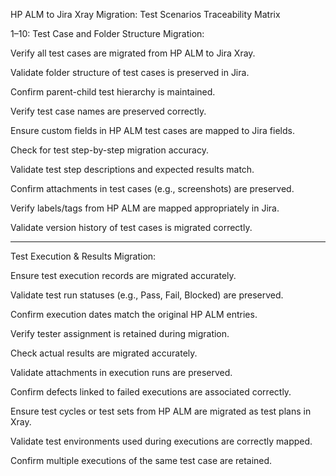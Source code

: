 HP ALM to Jira Xray Migration: Test Scenarios Traceability Matrix

1–10: Test Case and Folder Structure Migration:

Verify all test cases are migrated from HP ALM to Jira Xray.

Validate folder structure of test cases is preserved in Jira.

Confirm parent-child test hierarchy is maintained.

Verify test case names are preserved correctly.

Ensure custom fields in HP ALM test cases are mapped to Jira fields.

Check for test step-by-step migration accuracy.

Validate test step descriptions and expected results match.

Confirm attachments in test cases (e.g., screenshots) are preserved.

Verify labels/tags from HP ALM are mapped appropriately in Jira.

Validate version history of test cases is migrated correctly.

---
 Test Execution & Results Migration:

 Ensure test execution records are migrated accurately.

Validate test run statuses (e.g., Pass, Fail, Blocked) are preserved.

Confirm execution dates match the original HP ALM entries.

Verify tester assignment is retained during migration.

Check actual results are migrated accurately.

Validate attachments in execution runs are preserved.

Confirm defects linked to failed executions are associated correctly.

Ensure test cycles or test sets from HP ALM are migrated as test plans in Xray.

Validate test environments used during executions are correctly mapped.

Confirm multiple executions of the same test case are retained.

